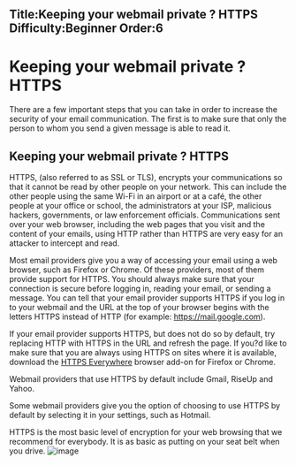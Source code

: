 Title:Keeping your webmail private ? HTTPS
Difficulty:Beginner
Order:6
---
# Keeping your webmail private ? HTTPS

There are a few important steps that you can take in order to increase the security of your email communication. The first is to make sure that only the person to whom you send a given message is able to read it.

## Keeping your webmail private ? HTTPS

HTTPS, (also referred to as SSL or TLS), encrypts your communications so that it cannot be read by other people on your network. This can include the other people using the same Wi-Fi in an airport or at a café, the other people at your office or school, the administrators at your ISP, malicious hackers, governments, or law enforcement officials. Communications sent over your web browser, including the web pages that you visit and the content of your emails, using HTTP rather than HTTPS are very easy for an attacker to intercept and read.

Most email providers give you a way of accessing your email using a web browser, such as Firefox or Chrome. Of these providers, most of them provide support for HTTPS. You should always make sure that your connection is secure before logging in, reading your email, or sending a message. You can tell that your email provider supports HTTPS if you log in to your webmail and the URL at the top of your browser begins with the letters HTTPS instead of HTTP (for example: https://mail.google.com).

If your email provider supports HTTPS, but does not do so by default, try replacing HTTP with HTTPS in the URL and refresh the page. If you?d like to make sure that you are always using HTTPS on sites where it is available, download the [HTTPS Everywhere](https://www.eff.org/https-everywhere) browser add-on for Firefox or Chrome.

Webmail providers that use HTTPS by default include Gmail, RiseUp and Yahoo.

Some webmail providers give you the option of choosing to use HTTPS by default by selecting it in your settings, such as Hotmail.

HTTPS is the most basic level of encryption for your web browsing that we recommend for everybody. It is as basic as putting on your seat belt when you drive.
![image](email1.png)